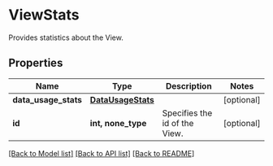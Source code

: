 # ViewStats

Provides statistics about the View.

## Properties
Name | Type | Description | Notes
------------ | ------------- | ------------- | -------------
**data_usage_stats** | [**DataUsageStats**](DataUsageStats.md) |  | [optional] 
**id** | **int, none_type** | Specifies the id of the View. | [optional] 

[[Back to Model list]](../README.md#documentation-for-models) [[Back to API list]](../README.md#documentation-for-api-endpoints) [[Back to README]](../README.md)


